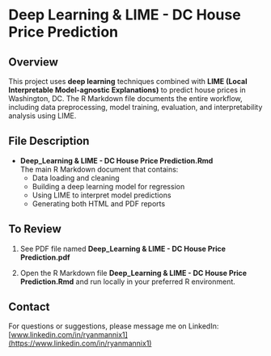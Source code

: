 # Deep Learning & LIME - DC House Price Prediction

## Overview
This project uses **deep learning** techniques combined with **LIME (Local Interpretable Model-agnostic Explanations)** to predict house prices in Washington, DC. The R Markdown file documents the entire workflow, including data preprocessing, model training, evaluation, and interpretability analysis using LIME.

## File Description
- **Deep_Learning & LIME - DC House Price Prediction.Rmd**  
  The main R Markdown document that contains:
  - Data loading and cleaning  
  - Building a deep learning model for regression  
  - Using LIME to interpret model predictions  
  - Generating both HTML and PDF reports  

## To Review

1. See PDF file named **Deep_Learning & LIME - DC House Price Prediction.pdf**

2. Open the R Markdown file **Deep_Learning & LIME - DC House Price Prediction.Rmd** and run locally in your preferred R environment.

## Contact

For questions or suggestions, please message me on LinkedIn: [www.linkedin.com/in/ryanmannix1](https://www.linkedin.com/in/ryanmannix1)
